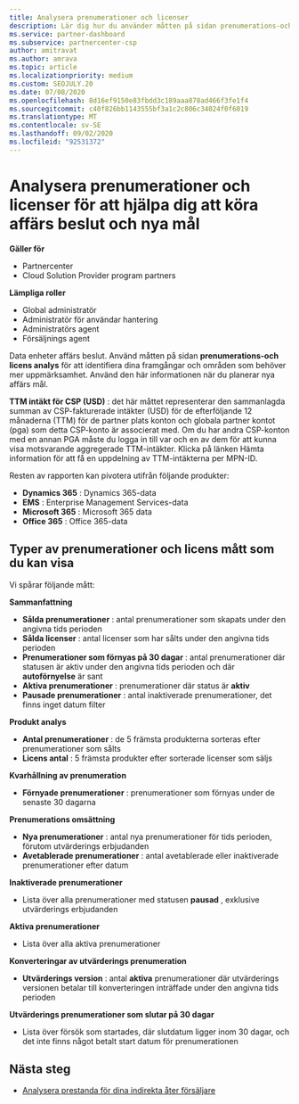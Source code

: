 ```yaml
---
title: Analysera prenumerationer och licenser
description: Lär dig hur du använder måtten på sidan prenumerations-och licens analys för att identifiera dina framgångar och områden som behöver mer uppmärksamhet.
ms.service: partner-dashboard
ms.subservice: partnercenter-csp
author: amitravat
ms.author: amrava
ms.topic: article
ms.localizationpriority: medium
ms.custom: SEOJULY.20
ms.date: 07/08/2020
ms.openlocfilehash: 8d16ef9150e83fbdd3c189aaa878ad466f3fe1f4
ms.sourcegitcommit: c40f826bb1143555bf3a1c2c806c34024f0f6019
ms.translationtype: MT
ms.contentlocale: sv-SE
ms.lasthandoff: 09/02/2020
ms.locfileid: "92531372"
---
```

# <a name="analyze-subscriptions-and-licenses-to-help-you-drive-business-decisions-and-new-goals"></a>Analysera prenumerationer och licenser för att hjälpa dig att köra affärs beslut och nya mål

**Gäller för**

- Partnercenter
- Cloud Solution Provider program partners

**Lämpliga roller**

- Global administratör
- Administratör för användar hantering
- Administratörs agent
- Försäljnings agent

Data enheter affärs beslut. Använd måtten på sidan **prenumerations-och licens analys** för att identifiera dina framgångar och områden som behöver mer uppmärksamhet. Använd den här informationen när du planerar nya affärs mål.

**TTM intäkt för CSP (USD)** : det här måttet representerar den sammanlagda summan av CSP-fakturerade intäkter (USD) för de efterföljande 12 månaderna (TTM) för de partner plats konton och globala partner kontot (pga) som detta CSP-konto är associerat med. Om du har andra CSP-konton med en annan PGA måste du logga in till var och en av dem för att kunna visa motsvarande aggregerade TTM-intäkter.  Klicka på länken Hämta information för att få en uppdelning av TTM-intäkterna per MPN-ID.

Resten av rapporten kan pivotera utifrån följande produkter:

 - **Dynamics 365** : Dynamics 365-data  
 - **EMS** : Enterprise Management Services-data  
 - **Microsoft 365** : Microsoft 365 data  
 - **Office 365** : Office 365-data  


## <a name="types-of-subscription-and-license-metrics-you-can-view"></a>Typer av prenumerationer och licens mått som du kan visa

Vi spårar följande mått:

**Sammanfattning**  
 - **Sålda prenumerationer** : antal prenumerationer som skapats under den angivna tids perioden  
 - **Sålda licenser** : antal licenser som har sålts under den angivna tids perioden   
 - **Prenumerationer som förnyas på 30 dagar** : antal prenumerationer där statusen är aktiv under den angivna tids perioden och där **autoförnyelse** är sant
 - **Aktiva prenumerationer** : prenumerationer där status är **aktiv**  
 - **Pausade prenumerationer** : antal inaktiverade prenumerationer, det finns inget datum filter  

**Produkt analys**  
 - **Antal prenumerationer** : de 5 främsta produkterna sorteras efter prenumerationer som sålts  
 - **Licens antal** : 5 främsta produkter efter sorterade licenser som säljs

**Kvarhållning av prenumeration**
 - **Förnyade prenumerationer** : prenumerationer som förnyas under de senaste 30 dagarna  

**Prenumerations omsättning**  
 - **Nya prenumerationer** : antal nya prenumerationer för tids perioden, förutom utvärderings erbjudanden  
 - **Avetablerade prenumerationer** : antal avetablerade eller inaktiverade prenumerationer efter datum  

**Inaktiverade prenumerationer**  
 - Lista över alla prenumerationer med statusen **pausad** , exklusive utvärderings erbjudanden  
  
**Aktiva prenumerationer**
 - Lista över alla aktiva prenumerationer  

**Konverteringar av utvärderings prenumeration**  
 - **Utvärderings version** : antal **aktiva** prenumerationer där utvärderings versionen betalar till konverteringen inträffade under den angivna tids perioden  

**Utvärderings prenumerationer som slutar på 30 dagar**  
 - Lista över försök som startades, där slutdatum ligger inom 30 dagar, och det inte finns något betalt start datum för prenumerationen  

## <a name="next-steps"></a>Nästa steg

- [Analysera prestanda för dina indirekta åter försäljare](analyze-indirect-resellers.md)